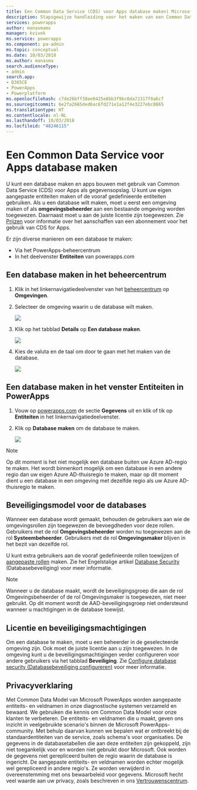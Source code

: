 ```yaml
---
title: Een Common Data Service (CDS) voor Apps database maken| Microsoft Docs
description: Stapsgewijze handleiding voor het maken van een Common Data Service (CDS) voor Apps database.
services: powerapps
author: manasmams
manager: kvivek
ms.service: powerapps
ms.component: pa-admin
ms.topic: conceptual
ms.date: 10/03/2018
ms.author: manasma
search.audienceType:
- admin
search.app:
- D365CE
- PowerApps
- Powerplatform
ms.openlocfilehash: c7de26bff38ee0425e8bb3f9bc0da72317f0a6cf
ms.sourcegitcommit: 6e2fa2665ded6ac6fd271e1a12f4e3227ebc8865
ms.translationtype: HT
ms.contentlocale: nl-NL
ms.lasthandoff: 10/03/2018
ms.locfileid: "48246115"
---
```

# <a name="create-a-common-data-service-for-apps-database"></a>Een Common Data Service voor Apps database maken
U kunt een database maken en apps bouwen met gebruik van Common Data Service (CDS) voor Apps als gegevensopslag. U kunt uw eigen aangepaste entiteiten maken of de vooraf gedefinieerde entiteiten gebruiken. Als u een database wilt maken, moet u eerst een omgeving maken of als **omgevingsbeheerder** aan een bestaande omgeving worden toegewezen. Daarnaast moet u aan de juiste licentie zijn toegewezen. Zie [Prijzen](pricing-billing-skus.md) voor informatie over het aanschaffen van een abonnement voor het gebruik van CDS for Apps.

Er zijn diverse manieren om een database te maken:

* Via het PowerApps-beheercentrum
* In het deelvenster **Entiteiten** van powerapps.com

## <a name="create-a-database-in-the-admin-center"></a>Een database maken in het beheercentrum
1. Klik in het linkernavigatiedeelvenster van het [beheercentrum](https://admin.powerapps.com) op **Omgevingen**.
    
2. Selecteer de omgeving waarin u de database wilt maken.
    
    ![](./media/create-database/environment-list-new.png)

3. Klik op het tabblad **Details** op **Een database maken**. 
    
    ![](./media/create-database/Create-DB-From-Details.png)

4. Kies de valuta en de taal om door te gaan met het maken van de database. 
    
    ![](./media/create-database/DB-Choose-options.png)



## <a name="create-a-database-in-the-entities-pane-of-powerapps"></a>Een database maken in het venster Entiteiten in PowerApps
1. Vouw op [powerapps.com](https://web.powerapps.com/?utm_source=padocs&utm_medium=linkinadoc&utm_campaign=referralsfromdoc) de sectie **Gegevens** uit en klik of tik op **Entiteiten** in het linkernavigatiedeelvenster.

2. Klik op **Database maken** om de database te maken.

    ![](./media/create-database/Create-DB-From-Entities.png)

> [!NOTE]
> Op dit moment is het niet mogelijk een database buiten uw Azure AD-regio te maken. Het wordt binnenkort mogelijk om een database in een andere regio dan uw eigen Azure AD-thuisregio te maken, maar op dit moment dient u een database in een omgeving met dezelfde regio als uw Azure AD-thuisregio te maken.

## <a name="security-model-for-the-databases"></a>Beveiligingsmodel voor de databases
Wanneer een database wordt gemaakt, behouden de gebruikers aan wie de omgevingsrollen zijn toegewezen de bevoegdheden voor deze rollen.  
    Gebruikers met de rol **Omgevingsbeheerder** worden nu toegewezen aan de rol **Systeembeheerder**. Gebruikers met de rol **Omgevingsmaker** blijven in het bezit van dezelfde rol.

U kunt extra gebruikers aan de vooraf gedefinieerde rollen toewijzen of [aangepaste rollen][1] maken. Zie het Engelstalige artikel [Database Security](database-security.md) (Databasebeveiliging) voor meer informatie.

> [!NOTE]
> Wanneer u de database maakt, wordt de beveiligingsgroep die aan de rol Omgevingsbeheerder of de rol Omgevingsmaker is toegewezen, niet meer gebruikt. Op dit moment wordt de AAD-beveiligingsgroep niet ondersteund wanneer u machtigingen in de database toewijst.


## <a name="license-and-security-permissions"></a>Licentie en beveiligingsmachtigingen
Om een database te maken, moet u een beheerder in de geselecteerde omgeving zijn. Ook moet de juiste licentie aan u zijn toegewezen. In de omgeving kunt u de beveiligingsmachtigingen verder configureren voor andere gebruikers via het tabblad **Beveiliging**. Zie [Configure database security (Databasebeveiliging configureren)](database-security.md) voor meer informatie.

## <a name="privacy-notice"></a>Privacyverklaring
Met Common Data Model van Microsoft PowerApps worden aangepaste entiteits- en veldnamen in onze diagnostische systemen verzameld en bewaard.  We gebruiken die kennis om Common Data Model voor onze klanten te verbeteren. De entiteits- en veldnamen die u maakt, geven ons inzicht in veelgebruikte scenario's binnen de Microsoft PowerApps-community. Met behulp daarvan kunnen we bepalen wat er ontbreekt bij de standaardentiteiten van de service, zoals schema's voor organisaties. De gegevens in de databasetabellen die aan deze entiteiten zijn gekoppeld, zijn niet toegankelijk voor en worden niet gebruikt door Microsoft. Ook worden de gegevens niet gerepliceerd buiten de regio waarin de database is ingericht. De aangepaste entiteits- en veldnamen worden echter mogelijk wel gerepliceerd in andere regio's. Ze worden verwijderd in overeenstemming met ons bewaarbeleid voor gegevens. Microsoft hecht veel waarde aan uw privacy, zoals beschreven in ons [Vertrouwenscentrum](https://www.microsoft.com/trustcenter/Privacy/default.aspx).


<!--Reference links in article-->
[1]: https://technet.microsoft.com/library/dn531130.aspx
